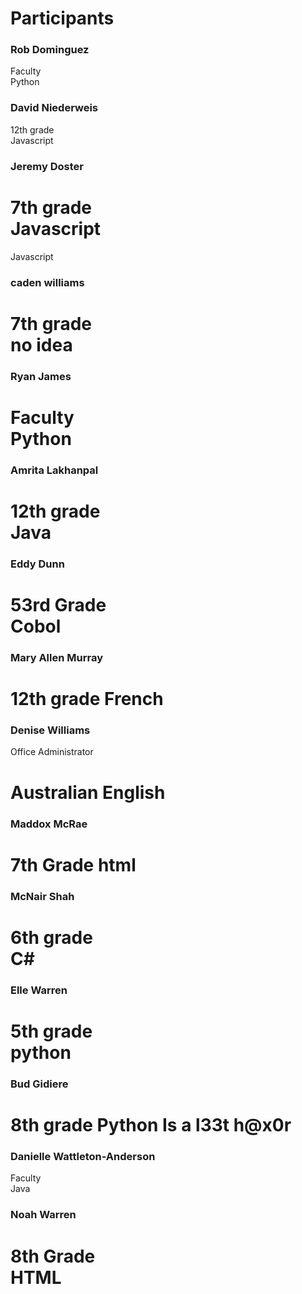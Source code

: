 # Participants
<!-- While all together in the CS room, enter your name at the bottom of this list -->
<!--
Grade, with two spaces
Favorite language
-->
### Rob Dominguez
Faculty  
Python

### David Niederweis
12th grade  
Javascript


### Jeremy Doster
7th grade  
Javascript
=======
Javascript  

### caden williams
7th grade  
no idea
=======
### Ryan James
Faculty  
Python
=======
### Amrita Lakhanpal 
12th grade  
Java
=======
### Eddy Dunn
53rd Grade   
Cobol
=======
### Mary Allen Murray
12th grade
French
=======
### Denise Williams
Office Administrator

Australian English
=======
### Maddox McRae
7th  Grade
html
=======
### McNair Shah
6th grade  
C#
=======

### Elle Warren
5th grade  
python
=======
### Bud Gidiere
8th grade
Python
Is a l33t h@x0r
=======
### Danielle Wattleton-Anderson
Faculty  
Java

### Noah Warren
8th Grade  
HTML
=======

